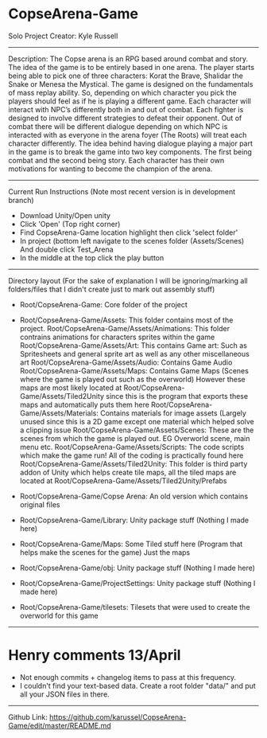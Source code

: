 # CopseArena-Game

Solo Project Creator: Kyle Russell

--------------------------------------
Description: The Copse arena is an RPG based around combat and story. The idea of the game is to be entirely based in one arena. The player starts being able to pick one of three characters: Korat the Brave, Shalidar the Snake or Menesa the Mystical. The game is designed on the fundamentals of mass replay ability. So, depending on which character you pick the players should feel as if he is playing a different game. Each character will interact with NPC’s differently both in and out of combat. Each fighter is designed to involve different strategies to defeat their opponent. Out of combat there will be different dialogue depending on which NPC is interacted with as everyone in the arena foyer (The Roots) will treat each character differently. The idea behind having dialogue playing a major part in the game is to break the game into two key components. The first being combat and the second being story. Each character has their own motivations for wanting to become the champion of the arena.

--------------------------------------
Current Run Instructions
(Note most recent version is in development branch)

- Download Unity/Open unity
- Click 'Open' (Top right corner)
- Find CopseArena-Game location highlight then click 'select folder'
- In project (bottom left navigate to the scenes folder (Assets/Scenes) And double click Test_Arena
- In the middle at the top click the play button

--------------------------------------
Directory layout
(For the sake of explanation I will be ignoring/marking all folders/files that I didn't create just to mark out assembly stuff)

- Root/CopseArena-Game: Core folder of the project

- Root/CopseArena-Game/Assets: This folder contains most of the project.
    Root/CopseArena-Game/Assets/Animations: This folder contrains animations for characters sprites within the game
    Root/CopseArena-Game/Assets/Art: This contains Game art: Such as Spritesheets and general sprite art as well as any other               miscellaneous art
    Root/CopseArena-Game/Assets/Audio: Contains Game Audio
    Root/CopseArena-Game/Assets/Maps: Contains Game Maps (Scenes where the game is played out such as the overworld) However these
    maps are most likely located at Root/CopseArena-Game/Assets/Tiled2Unity since this is the program that exports these maps and           automatically puts them here
    Root/CopseArena-Game/Assets/Materials: Contains materials for image assets (Largely unused since this is a 2D game except one           material which helped solve a clipping issue
    Root/CopseArena-Game/Assets/Scenes: These are the scenes from which the game is played out. EG Overworld scene, main menu etc.
    Root/CopseArena-Game/Assets/Scripts: The code scripts which make the game run! All of the coding is practically found here
    Root/CopseArena-Game/Assets/Tiled2Unity: This folder is third party addon of Unity which helps create tile maps, all the tiled maps     are located at Root/CopseArena-Game/Assets/Tiled2Unity/Prefabs
    
- Root/CopseArena-Game/Copse Arena: An old version which contains original files

- Root/CopseArena-Game/Library: Unity package stuff (Nothing I made here)

- Root/CopseArena-Game/Maps: Some Tiled stuff here (Program that helps make the scenes for the game) Just the maps

- Root/CopseArena-Game/obj: Unity package stuff (Nothing I made here)

- Root/CopseArena-Game/ProjectSettings: Unity package stuff (Nothing I made here)

- Root/CopseArena-Game/tilesets: Tilesets that were used to create the overworld for this game

--------------------------------------

# Henry comments 13/April
- Not enough commits + changelog items to pass at this frequency.
- I couldn't find your text-based data. Create a root folder "data/" and put all your JSON files in there.


--------------------------------------
Github Link: https://github.com/karussel/CopseArena-Game/edit/master/README.md

